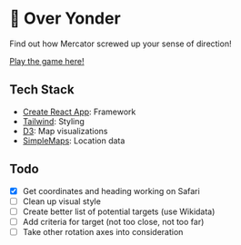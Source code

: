# 🧭 Over Yonder

Find out how Mercator screwed up your sense of direction!

[Play the game here!](https://thekakkun.github.io/over-yonder)

## Tech Stack

- [Create React App](https://create-react-app.dev/): Framework
- [Tailwind](https://tailwindcss.com/): Styling
- [D3](https://d3js.org/): Map visualizations
- [SimpleMaps](https://simplemaps.com/data/world-cities): Location data

## Todo

- [x] Get coordinates and heading working on Safari
- [ ] Clean up visual style
- [ ] Create better list of potential targets (use Wikidata)
- [ ] Add criteria for target (not too close, not too far)
- [ ] Take other rotation axes into consideration
